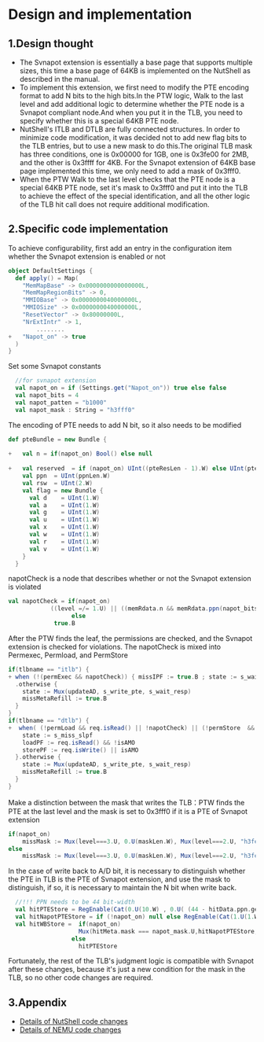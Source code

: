 # Design and implementation

## 1.Design thought
- The Svnapot extension is essentially a base page that supports multiple sizes, this time a base page of 64KB is implemented on the NutShell as described in the manual.
- To implement this extension, we first need to modify the PTE encoding format to add N bits to the high bits.In the PTW logic, Walk to the last level and add additional logic to determine whether the PTE node is a Svnapot compliant node.And when you put it in the TLB, you need to specify whether this is a special 64KB PTE node.
- NutShell's ITLB and DTLB are fully connected structures. In order to minimize code modification, it was decided not to add new flag bits to the TLB entries, but to use a new mask to do this.The original TLB mask has three conditions, one is 0x00000 for 1GB, one is 0x3fe00 for 2MB, and the other is 0x3ffff for 4KB. For the Svnapot extension of 64KB base page implemented this time, we only need to add a mask of 0x3fff0.
- When the PTW Walk to the last level checks that the PTE node is a special 64KB PTE node, set it's mask to 0x3fff0 and put it into the TLB to achieve the effect of the special identification, and all the other logic of the TLB hit call does not require additional modification.
## 2.Specific code implementation
To achieve configurability, first add an entry in the configuration item whether the Svnapot extension is enabled or not
```scala
object DefaultSettings {
  def apply() = Map(
    "MemMapBase" -> 0x0000000000000000L,
    "MemMapRegionBits" -> 0,
    "MMIOBase" -> 0x0000000040000000L,
    "MMIOSize" -> 0x0000000040000000L,
    "ResetVector" -> 0x80000000L,
    "NrExtIntr" -> 1,
		........
+   "Napot_on" -> true
  )
}
```
Set some Svnapot constants
```scala
  //for svnapot extension
  val napot_on = if (Settings.get("Napot_on")) true else false  
  val napot_bits = 4
  val napot_patten = "b1000"
  val napot_mask : String = "h3fff0"
```
The encoding of PTE needs to add N bit, so it also needs to be modified
```scala
def pteBundle = new Bundle {
    
+   val n = if(napot_on) Bool() else null
    
+   val reserved  = if (napot_on) UInt((pteResLen - 1).W) else UInt(pteResLen.W)
    val ppn  = UInt(ppnLen.W)
    val rsw  = UInt(2.W)
    val flag = new Bundle {
      val d    = UInt(1.W)
      val a    = UInt(1.W)
      val g    = UInt(1.W)
      val u    = UInt(1.W)
      val x    = UInt(1.W)
      val w    = UInt(1.W)
      val r    = UInt(1.W)
      val v    = UInt(1.W)
    }
  }
```
napotCheck is a node that describes whether or not the Svnapot extension is violated
```scala
val napotCheck = if(napot_on) 
            ((level =/= 1.U) || ((memRdata.n && memRdata.ppn(napot_bits-1,0) === napot_patten.U) || !memRdata.n))
                  else 
             true.B
```
After the PTW finds the leaf, the permissions are checked, and the Svnapot extension is checked for violations. The napotCheck is mixed into Permexec, Permload, and PermStore
```scala
if(tlbname == "itlb") {
+ when (!(permExec && napotCheck)) { missIPF := true.B ; state := s_wait_resp}
  .otherwise { 
    state := Mux(updateAD, s_write_pte, s_wait_resp)
    missMetaRefill := true.B
  }
}
if(tlbname == "dtlb") {
+  when( (!permLoad && req.isRead() || !napotCheck) || (!permStore  && req.isWrite()) || !napotCheck) { 
    state := s_miss_slpf
    loadPF := req.isRead() && !isAMO
    storePF := req.isWrite() || isAMO
  }.otherwise {
    state := Mux(updateAD, s_write_pte, s_wait_resp)
    missMetaRefill := true.B
  }
}
```
Make a distinction between the mask that writes the TLB：PTW finds the PTE at the last level and the mask is set to 0x3fff0 if it is a PTE of Svnapot extension
```scala
if(napot_on)
	missMask := Mux(level===3.U, 0.U(maskLen.W), Mux(level===2.U, "h3fe00".U(maskLen.W), Mux((memRdata.n && memRdata.ppn(napot_bits-1,0) === napot_patten.U),napot_mask.U(maskLen.W),"h3ffff".U(maskLen.W))))
else
	missMask := Mux(level===3.U, 0.U(maskLen.W), Mux(level===2.U, "h3fe00".U(maskLen.W), "h3ffff".U(maskLen.W)))
```
In the case of write back to A/D bit, it is necessary to distinguish whether the PTE in TLB is the PTE of Svnapot extension, and use the mask to distinguish, if so, it is necessary to maintain the N bit when write back.
```scala
  //!!! PPN needs to be 44 bit-width 
  val hitPTEStore = RegEnable(Cat(0.U(10.W) , 0.U( (44 - hitData.ppn.getWidth).W ) , hitData.ppn, 0.U(2.W), hitRefillFlag), hitWB)
  val hitNapotPTEStore = if (!napot_on) null else RegEnable(Cat(1.U(1.W),0.U(9.W), 0.U( (44 - hitData.ppn.getWidth).W ) , hitData.ppn, 0.U(2.W), hitRefillFlag), hitWB)
  val hitWBStore =  if(napot_on)
                    Mux(hitMeta.mask === napot_mask.U,hitNapotPTEStore,hitPTEStore)
                  else 
                    hitPTEStore
```
Fortunately, the rest of the TLB's judgment logic is compatible with Svnapot after these changes, because it's just a new condition for the mask in the TLB, so no other code changes are required.
## 3.Appendix 

- [Details of NutShell code changes](https://github.com/RV-VM/NutShell/tree/svnapot)
- [Details of NEMU code changes](https://github.com/happy-lx/nemu)
